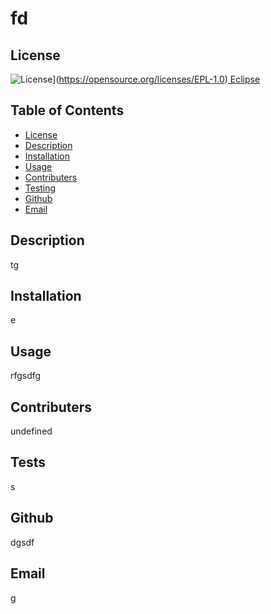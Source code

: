 ## <h1>fd</h1><h2> License </h2>
![License](https://img.shields.io/badge/License-EPL_1.0-red.svg)](https://opensource.org/licenses/EPL-1.0)[  Eclipse](https://www.eclipse.org/legal/epl-2.0/)<h2> Table of Contents </h2> 
- [License](#license)
- [Description](#description)
- [Installation](#installation)
- [Usage](#usage)
- [Contributers](#contributers)
- [Testing](#testing)
- [Github](#github)
- [Email](#email)
<h2>Description</h2><p>tg</p><h2>Installation</h2><p>e</p><h2>Usage</h2><p>rfgsdfg</p><h2>Contributers</h2><p>undefined</p><h2>Tests</h2><p>s</p><h2>Github</h2><p>dgsdf</p><h2>Email</h2><p>g</p>